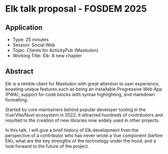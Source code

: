 # Elk talk proposal - FOSDEM 2025

## Application
- Type: 25 minutes
- Session: Social Web
- Topic: Clients for ActivityPub (Mastodon)
- Working Title: Elk: A new chapter


## Abstract

Elk is a nimble client for Mastodon with great attention to user experience, boasting unique features such as being an installable Progressive Web App (PWA), support for code blocks with syntax highlighting, and markdown formatting.

Started by core maintainers behind popular developer tooling in the Vue/Vite/Nuxt ecosystem in 2022, it attracted hundreds of contributors and resulted to the creation of new libraries now widely used in other projects.

In this talk, I will give a brief history of Elk development from the perspective of a contributor who has never wrote a Vue component (before Elk), what are the key strengths of the technology under the hood, and a look forward to the future of the project.
